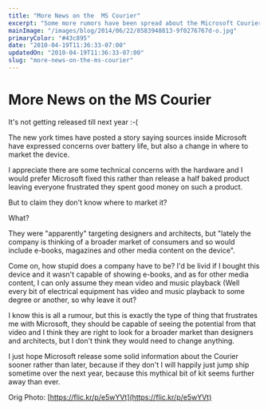 ```yaml
---
title: "More News on the  MS Courier"
excerpt: "Some more rumors have been spread about the Microsoft Courier."
mainImage: "/images/blog/2014/06/22/8583948813-9f0276767d-o.jpg"
primaryColor: "#43c895"
date: "2010-04-19T11:36:33-07:00"
updatedOn: "2010-04-19T11:36:33-07:00"
slug: "more-news-on-the-ms-courier"
---
```


# More News on the  MS Courier

It's not getting released till next year :-(

The new york times have posted a story saying sources inside Microsoft have expressed concerns over battery life, but also a change in where to market the device.

I appreciate there are some technical concerns with the hardware and I would prefer Microsoft fixed this rather than release a half baked product leaving everyone frustrated they spent good money on such a product.

But to claim they don't know where to market it?

What?

They were "apparently" targeting designers and architects, but "lately the company is thinking of a broader market of consumers and so would include e-books, magazines and other media content on the device".

Come on, how stupid does a company have to be? I'd be livid if I bought this device and it wasn't capable of showing e-books, and as for other media content, I can only assume they mean video and music playback (Well every bit of electrical equipment has video and music playback to some degree or another, so why leave it out? 

I know this is all a rumour, but this is exactly the type of thing that frustrates me with Microsoft, they should be capable of seeing the potential from that video and I think they are right to look for a broader market than designers and architects, but I don't think they would need to change anything.

I just hope Microsoft release some solid information about the Courier sooner rather than later, because if they don't I will happily just jump ship sometime over the next year, because this mythical bit of kit seems further away than ever.

Orig Photo: [https://flic.kr/p/e5wYVt](https://flic.kr/p/e5wYVt)